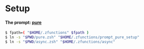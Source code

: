 # Setup

#### The prompt: [pure](https://github.com/sindresorhus/pure)
```bash
$ fpath=( "$HOME/.zfunctions" $fpath )
$ ln -s "$PWD/pure.zsh" "$HOME/.zfunctions/prompt_pure_setup"
$ ln -s "$PWD/async.zsh" "$HOME/.zfunctions/async"
```
